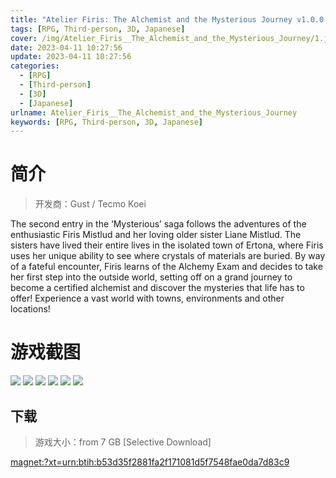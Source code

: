 ```yaml
---
title: "Atelier Firis: The Alchemist and the Mysterious Journey v1.0.0.9 + 2 DLCs"
tags: [RPG, Third-person, 3D, Japanese]
cover: /img/Atelier_Firis__The_Alchemist_and_the_Mysterious_Journey/1.jpg
date: 2023-04-11 10:27:56
update: 2023-04-11 10:27:56
categories: 
  - [RPG]
  - [Third-person]
  - [3D]
  - [Japanese]
urlname: Atelier_Firis__The_Alchemist_and_the_Mysterious_Journey
keywords: [RPG, Third-person, 3D, Japanese]
---
```

# 简介

> 开发商：Gust / Tecmo Koei

The second entry in the ‘Mysterious’ saga follows the adventures of the enthusiastic Firis Mistlud and her loving older sister Liane Mistlud. 
The sisters have lived their entire lives in the isolated town of Ertona, where Firis uses her unique ability to see where crystals of materials are buried. By way of a fateful encounter, Firis learns of the Alchemy Exam and decides to take her first step into the outside world, setting off on a grand journey to become a certified alchemist and discover the mysteries that life has to offer! 
Experience a vast world with towns, environments and other locations!

# 游戏截图

![](/img/Atelier_Firis__The_Alchemist_and_the_Mysterious_Journey/2.jpg)
![](/img/Atelier_Firis__The_Alchemist_and_the_Mysterious_Journey/3.jpg)
![](/img/Atelier_Firis__The_Alchemist_and_the_Mysterious_Journey/4.jpg)
![](/img/Atelier_Firis__The_Alchemist_and_the_Mysterious_Journey/5.jpg)
![](/img/Atelier_Firis__The_Alchemist_and_the_Mysterious_Journey/6.jpg)
![](/img/Atelier_Firis__The_Alchemist_and_the_Mysterious_Journey/7.jpg)


## 下载

> 游戏大小：from 7 GB [Selective Download]

[magnet:?xt=urn:btih:b53d35f2881fa2f171081d5f7548fae0da7d83c9](magnet:?xt=urn:btih:b53d35f2881fa2f171081d5f7548fae0da7d83c9)
